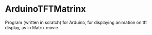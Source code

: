 # ArduinoTFTMatrinx
Program (written in scratch) for Arduino, for displaying animation on tft display, as in Matrix movie
